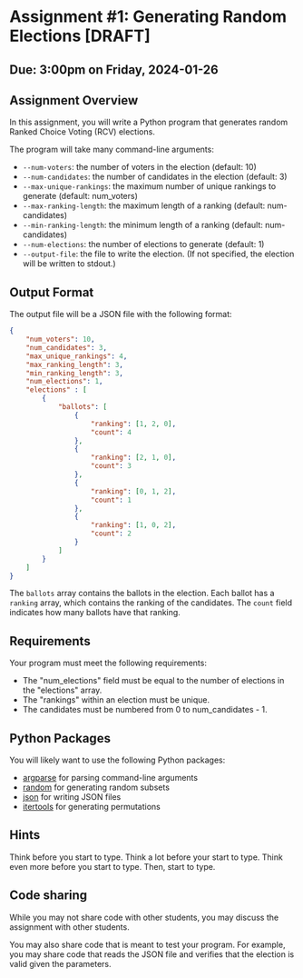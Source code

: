 # Assignment #1: Generating Random Elections [DRAFT]

## Due: 3:00pm on Friday, 2024-01-26

## Assignment Overview

In this assignment, you will write a Python program that generates random Ranked Choice Voting (RCV) elections.

The program will take many command-line arguments:

- `--num-voters`: the number of voters in the election (default: 10)
- `--num-candidates`: the number of candidates in the election (default: 3)
- `--max-unique-rankings`: the maximum number of unique rankings to generate (default: num_voters)
- `--max-ranking-length`: the maximum length of a ranking (default: num-candidates)
- `--min-ranking-length`: the minimum length of a ranking (default: num-candidates)
- `--num-elections`: the number of elections to generate (default: 1)
- `--output-file`: the file to write the election. (If not specified, the election will be written to stdout.)

## Output Format

The output file will be a JSON file with the following format:

```json
{
    "num_voters": 10,
    "num_candidates": 3,
    "max_unique_rankings": 4,
    "max_ranking_length": 3,
    "min_ranking_length": 3,
    "num_elections": 1,
    "elections" : [
        {
            "ballots": [
                {
                    "ranking": [1, 2, 0],
                    "count": 4
                },
                {
                    "ranking": [2, 1, 0],
                    "count": 3
                },
                {
                    "ranking": [0, 1, 2],
                    "count": 1
                },
                {
                    "ranking": [1, 0, 2],
                    "count": 2
                }
            ]
        }
    ]
}
```

The `ballots` array contains the ballots in the election. Each ballot has a `ranking` array, which contains the ranking of the candidates. The `count` field indicates how many ballots have that ranking.

## Requirements

Your program must meet the following requirements:

- The "num_elections" field must be equal to the number of elections in the "elections" array.
- The "rankings" within an election must be unique.
- The candidates must be numbered from 0 to num_candidates - 1.

## Python Packages

You will likely want to use the following Python packages:

* [argparse](https://docs.python.org/3/library/argparse.html) for parsing command-line arguments
* [random](https://docs.python.org/3/library/random.html) for generating random subsets
* [json](https://docs.python.org/3/library/json.html) for writing JSON files
* [itertools](https://docs.python.org/3/library/itertools.html) for generating permutations

## Hints

Think before you start to type.  Think a lot before your start to type.  Think even more before you start to type.  Then, start to type.

## Code sharing

While you may not share code with other students, you may discuss the assignment with other students.

You may also share code that is meant to test your program. For example, you may share code that reads the JSON file and verifies that the election is valid given the parameters.
